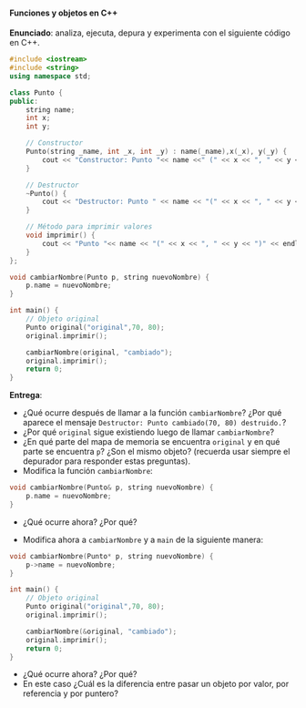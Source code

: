#### Funciones y objetos en C++

**Enunciado**: analiza, ejecuta, depura y experimenta con el siguiente código en C++.

``` cpp
#include <iostream>
#include <string>
using namespace std;

class Punto {
public:
	string name;
    int x;
    int y;

    // Constructor
    Punto(string _name, int _x, int _y) : name(_name),x(_x), y(_y) {
        cout << "Constructor: Punto "<< name <<" (" << x << ", " << y << ") creado." << endl;
    }

    // Destructor
    ~Punto() {
        cout << "Destructor: Punto " << name << "(" << x << ", " << y << ") destruido." << endl;
    }

    // Método para imprimir valores
    void imprimir() {
        cout << "Punto "<< name << "(" << x << ", " << y << ")" << endl;
    }
};

void cambiarNombre(Punto p, string nuevoNombre) {
	p.name = nuevoNombre;
}

int main() {
    // Objeto original
    Punto original("original",70, 80);
    original.imprimir();

	cambiarNombre(original, "cambiado");
	original.imprimir();
    return 0;
}

```

**Entrega**:

- ¿Qué ocurre después de llamar a la función `cambiarNombre`? ¿Por qué aparece el mensaje `Destructor: Punto cambiado(70, 80) destruido.`? 
- ¿Por qué `original` sigue existiendo luego de llamar `cambiarNombre`?
- ¿En qué parte del mapa de memoria se encuentra `original` y en qué parte se encuentra `p`? ¿Son el mismo objeto? (recuerda 
usar siempre el depurador para responder estas preguntas).
- Modifica la función `cambiarNombre`:

``` cpp
void cambiarNombre(Punto& p, string nuevoNombre) {
	p.name = nuevoNombre;
}
```
- ¿Qué ocurre ahora? ¿Por qué?

- Modifica ahora a `cambiarNombre` y a `main` de la siguiente manera:

``` cpp
void cambiarNombre(Punto* p, string nuevoNombre) {
	p->name = nuevoNombre;
}

int main() {
    // Objeto original
    Punto original("original",70, 80);
    original.imprimir();

	cambiarNombre(&original, "cambiado");
	original.imprimir();
    return 0;
}
```

- ¿Qué ocurre ahora? ¿Por qué?
- En este caso ¿Cuál es la diferencia entre pasar un objeto por valor, por referencia y por puntero? 